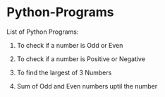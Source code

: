 Python-Programs
===============

List of Python Programs:

1. To check if a number is Odd or Even

2. To check if a number is Positive or Negative

3. To find the largest of 3 Numbers

4. Sum of Odd and Even numbers uptil the number

